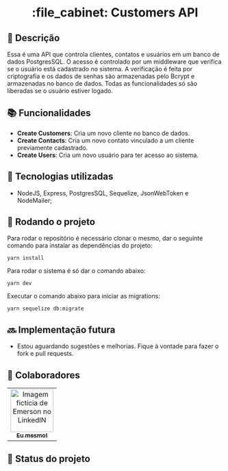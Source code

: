 <h1 align="center">:file_cabinet: Customers API</h1>

## :memo: Descrição

Essa é uma API que controla clientes, contatos e usuários em um banco de dados PostgresSQL. O acesso é controlado por um middleware que verifica se o usuário está cadastrado no sistema. A verificação é feita por criptografia e os dados de senhas são armazenadas pelo Bcrypt e armazenadas no banco de dados. Todas as funcionalidades só são liberadas se o usuário estiver logado.

## :books: Funcionalidades

- <b>Create Customers</b>: Cria um novo cliente no banco de dados.
- <b>Create Contacts</b>: Cria um novo contato vinculado a um cliente previamente cadastrado.
- <b>Create Users</b>: Cria um novo usuário para ter acesso ao sistema.

## :wrench: Tecnologias utilizadas

- NodeJS, Express, PostgresSQL, Sequelize, JsonWebToken e NodeMailer;

## :rocket: Rodando o projeto

Para rodar o repositório é necessário clonar o mesmo, dar o seguinte comando para instalar as dependências do projeto:

```
yarn install
```

Para rodar o sistema é só dar o comando abaixo:

```
yarn dev
```

Executar o comando abaixo para iniciar as migrations:

```
yarn sequelize db:migrate
```

## :soon: Implementação futura

- Estou aguardando sugestões e melhorias. Fique à vontade para fazer o fork e pull requests.

## :handshake: Colaboradores

<table>
  <tr>
    <td align="center">
      <a href="http://https://www.linkedin.com/in/emersonbbezerra/">
        <img src="https://avatars.githubusercontent.com/u/56259137?v=4" width="100px;" alt="Imagem fictícia de Emerson no LinkedIN"/><br>
        <sub>
          <b>Eu mesmo!</b>
        </sub>
      </a>
    </td>
  </tr>
</table>

## :dart: Status do projeto

```

```
